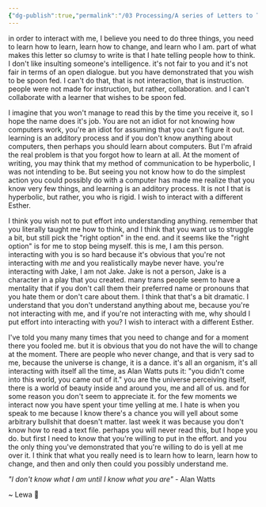 ```yaml
---
{"dg-publish":true,"permalink":"/03 Processing/A series of Letters to The Monster/Encouragement/","tags":["letter","person/mom"],"noteIcon":"","created":"2025-07-08T12:44:15.038-04:00"}
---
```


in order to interact with me, I believe you need to do three things, you need to learn how to learn, learn how to change, and learn who I am. part of what makes this letter so clumsy to write is that I hate telling people how to think. I don't like insulting someone's intelligence. it's not fair to you and it's not fair in terms of an open dialogue. but you have demonstrated that you wish to be spoon fed. I can't do that, that is not interaction, that is instruction. people were not made for instruction, but rather, collaboration. and I can't collaborate with a learner that wishes to be spoon fed. 

I imagine that you won't manage to read this by the time you receive it, so I hope the name does it's job. You are not an idiot for not knowing how computers work, you're an idiot for assuming that you can't figure it out. learning is an additory process and if you don't know anything about computers, then perhaps you should learn about computers. But I'm afraid the real problem is that you forgot how to learn at all. At the moment of writing, you may think that my method of communication to be hyperbolic, I was not intending to be. But seeing you not know how to do the simplest action you could possibly do with a computer has made me realize that you know very few things, and learning is an additory process. It is not I that is hyperbolic, but rather, you who is rigid. I wish to interact with a different Esther.

I think you wish not to put effort into understanding anything. remember that you literally taught me how to think, and I think that you want us to struggle a bit, but still pick the "right option" in the end. and it seems like the "right option" is for me to stop being myself. this is me, I am this person. interacting with you is so hard because it's obvious that you're not interacting with *me* and you realistically maybe never have. you're interacting with Jake, I am not Jake. Jake is not a person, Jake is a character in a play that you created. many trans people seem to have a mentality that if you don't call them their preferred name or pronouns that you hate them or don't care about them. I think that that's a bit dramatic. I understand that you don't understand anything about me, because you're not interacting with me, and if you're not interacting with me, why should I put effort into interacting with you? I wish to interact with a different Esther.

I've told you many many times that you need to change and for a moment there you fooled me. but it is obvious that you do not have the will to change at the moment. There are people who never change, and that is very sad to me, because the universe is change, it is a dance. it's all an organism, it's all interacting with itself all the time, as Alan Watts puts it: "you didn't come into this world, you came out of it." you are the universe perceiving itself, there is a world of beauty inside and around you, me and all of us. and for some reason you don't seem to appreciate it. for the few moments we interact now you have spent your time yelling at me. I hate is when you speak to me because I know there's a chance you will yell about some arbitrary bullshit that doesn't matter. last week it was because you don't know how to read a text file. perhaps you will never read this, but I hope you do. but first I need to know that you're willing to put in the effort. and you the only thing you've demonstrated that you're willing to do is yell at me over it. I think that what you really need is to learn how to learn, learn how to change, and then and only then could you possibly understand me.

*"I don't know what I am until I know what you are"* - Alan Watts

~ Lewa 💚